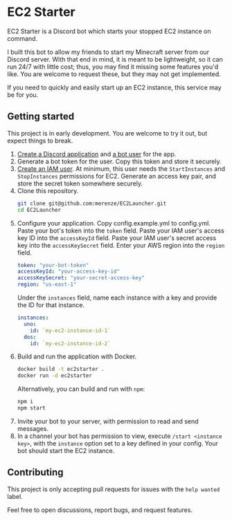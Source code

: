 # EC2 Starter

EC2 Starter is a Discord bot which starts your stopped EC2 instance on command.

I built this bot to allow my friends to start my Minecraft server from our Discord server.
With that end in mind, it is meant to be lightweight, so it can run 24/7 with little cost;
thus, you may find it missing some features you'd like.
You are welcome to request these, but they may not get implemented.

If you need to quickly and easily start up an EC2 instance, this service may be for you.

## Getting started

This project is in early development. You are welcome to try it out, but expect things to break.

1. [Create a Discord application](https://discord.com/developers/docs/getting-started#step-1-creating-an-app)
   and [a bot user](https://discord.com/developers/docs/getting-started#configuring-your-bot) for the app.
2. Generate a bot token for the user. Copy this token and store it securely.
3. [Create an IAM user](https://docs.aws.amazon.com/IAM/latest/UserGuide/introduction.html).
   At minimum, this user needs the `StartInstances` and `StopInstances` permissions for EC2.
   Generate an access key pair, and store the secret token somewhere securely.
4. Clone this repository.
   ```bash
   git clone git@github.com:merenze/EC2Launcher.git
   cd EC2Launcher
   ```
5. Configure your application. Copy config.example.yml to config.yml.
   Paste your bot's token into the `token` field.
   Paste your IAM user's access key ID into the `accessKeyId` field.
   Paste your IAM user's secret access key into the `accessKeySecret` field.
   Enter your AWS region into the `region` field.
   ```yaml
   token: "your-bot-token"
   accessKeyId: "your-access-key-id"
   accessKeySecret: "your-secret-access-key"
   region: "us-east-1"
   ```
   Under the `instances` field, name each instance with a key and provide the ID for that instance.
   ```yaml
   instances:
     uno:
       id: `my-ec2-instance-id-1`
     dos:
       id: `my-ec2-instance-id-2`
   ```
6. Build and run the application with Docker.
   ```bash
   docker build -t ec2starter .
   docker run -d ec2starter
   ```
   Alternatively, you can build and run with `npm`:
   ```bash
   npm i
   npm start
   ```
7. Invite your bot to your server, with permission to read and send messages.
8. In a channel your bot has permission to view, execute `/start <instance key>`,
   with the `instance` option set to a key defined in your config.
   Your bot should start the EC2 instance.


## Contributing

This project is only accepting pull requests for issues with the `help wanted` label.

Feel free to open discussions, report bugs, and request features.
